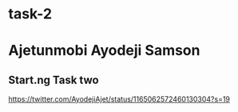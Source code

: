 # task-2
# Ajetunmobi Ayodeji Samson

## Start.ng Task two

https://twitter.com/AyodejiAjet/status/1165062572460130304?s=19 

